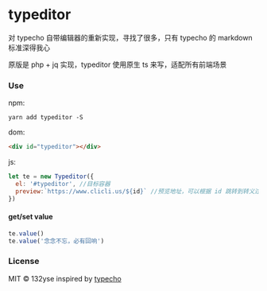# typeditor

对 typecho 自带编辑器的重新实现，寻找了很多，只有 typecho 的 markdown 标准深得我心

原版是 php + jq 实现，typeditor 使用原生 ts 来写，适配所有前端场景

### Use

npm:

```
yarn add typeditor -S
```

dom:

```html
<div id="typeditor"></div>
```

js:

```javascript
let te = new Typeditor({
  el: '#typeditor', //目标容器
  preview:`https://www.clicli.us/${id}` //预览地址，可以根据 id 跳转到转义过的前端页面
})
```

#### get/set value

```JavaScript
te.value()
te.value('念念不忘，必有回响')
```

### License

MIT © 132yse inspired by [typecho](https://github.com/typecho/typecho)
